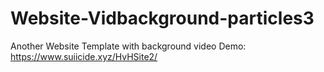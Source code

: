 # Website-Vidbackground-particles3
Another Website Template with background video
Demo: https://www.suiicide.xyz/HvHSite2/
